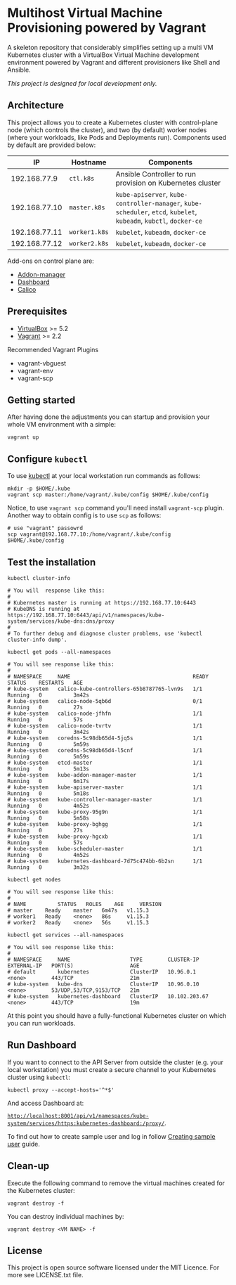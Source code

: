 # Multihost Virtual Machine Provisioning powered by Vagrant

A skeleton repository that considerably simplifies setting up a
multi VM Kubernetes cluster with a VirtualBox Virtual Machine development
environment powered by Vagrant and different provisioners like Shell and
Ansible.

_This project is designed for local development only._

## Architecture

This project allows you to create a Kubernetes cluster with control-plane node (which controls the cluster),
and two (by default) worker nodes (where your workloads, like Pods and Deployments run).
Components used by default are provided below:

| IP            | Hostname      | Components                                                |
| ------------- | ------------- | --------------------------------------------------------- |
| 192.168.77.9  | `ctl.k8s`     | Ansible Controller to run provision on Kubernetes cluster |
| 192.168.77.10 | `master.k8s`  | `kube-apiserver`, `kube-controller-manager`, `kube-scheduler`, `etcd`, `kubelet`, `kubeadm`, `kubctl`, `docker-ce` |
| 192.168.77.11 | `worker1.k8s` | `kubelet`, `kubeadm`, `docker-ce`                         |
| 192.168.77.12 | `worker2.k8s` | `kubelet`, `kubeadm`, `docker-ce`                         |

Add-ons on control plane are:

- [Addon-manager](https://github.com/kubernetes/kubernetes/tree/master/cluster/addons/addon-manager)
- [Dashboard](https://github.com/kubernetes/dashboard/)
- [Calico](https://docs.projectcalico.org/)

## Prerequisites

- [VirtualBox](https://virtualbox.org/) >= 5.2
- [Vagrant](https://vagrantup.com/) >= 2.2

Recommended Vagrant Plugins

- vagrant-vbguest
- vagrant-env
- vagrant-scp

## Getting started

After having done the adjustments you can startup and provision your
whole VM environment with a simple:

```shell script
vagrant up
```

## Configure `kubectl`

To use [kubectl](https://kubernetes.io/docs/tasks/tools/install-kubectl/) at your local workstation
run commands as follows:

```shell script
mkdir -p $HOME/.kube
vagrant scp master:/home/vagrant/.kube/config $HOME/.kube/config
```

Notice, to use `vagrant scp` command you'll need install `vagrant-scp` plugin.
Another way to obtain config is to use `scp` as follows:

```shell script
# use "vagrant" passowrd
scp vagrant@192.168.77.10:/home/vagrant/.kube/config $HOME/.kube/config
```

## Test the installation

```shell script
kubectl cluster-info

# You will  response like this:
#
# Kubernetes master is running at https://192.168.77.10:6443
# KubeDNS is running at https://192.168.77.10:6443/api/v1/namespaces/kube-system/services/kube-dns:dns/proxy
#
# To further debug and diagnose cluster problems, use 'kubectl cluster-info dump'.

kubectl get pods --all-namespaces

# You will see response like this:
#
# NAMESPACE     NAME                                       READY   STATUS    RESTARTS   AGE
# kube-system   calico-kube-controllers-65b8787765-lvn9s   1/1     Running   0          3m42s
# kube-system   calico-node-5qb6d                          0/1     Running   0          27s
# kube-system   calico-node-jfhfn                          1/1     Running   0          57s
# kube-system   calico-node-tvrtv                          1/1     Running   0          3m42s
# kube-system   coredns-5c98db65d4-5jq5s                   1/1     Running   0          5m59s
# kube-system   coredns-5c98db65d4-l5cnf                   1/1     Running   0          5m59s
# kube-system   etcd-master                                1/1     Running   0          5m13s
# kube-system   kube-addon-manager-master                  1/1     Running   0          6m17s
# kube-system   kube-apiserver-master                      1/1     Running   0          5m18s
# kube-system   kube-controller-manager-master             1/1     Running   0          4m52s
# kube-system   kube-proxy-95g9n                           1/1     Running   0          5m58s
# kube-system   kube-proxy-bghgg                           1/1     Running   0          27s
# kube-system   kube-proxy-hgcxb                           1/1     Running   0          57s
# kube-system   kube-scheduler-master                      1/1     Running   0          4m52s
# kube-system   kubernetes-dashboard-7d75c474bb-6b2sn      1/1     Running   0          3m32s

kubectl get nodes

# You will see response like this:
#
# NAME          STATUS   ROLES    AGE     VERSION
# master    Ready    master   6m47s   v1.15.3
# worker1   Ready    <none>   86s     v1.15.3
# worker2   Ready    <none>   56s     v1.15.3

kubectl get services --all-namespaces

# You will see response like this:
#
# NAMESPACE     NAME                   TYPE        CLUSTER-IP      EXTERNAL-IP   PORT(S)                  AGE
# default       kubernetes             ClusterIP   10.96.0.1       <none>        443/TCP                  21m
# kube-system   kube-dns               ClusterIP   10.96.0.10      <none>        53/UDP,53/TCP,9153/TCP   21m
# kube-system   kubernetes-dashboard   ClusterIP   10.102.203.67   <none>        443/TCP                  19m
```

At this point you should have a fully-functional Kubernetes cluster on which you can run workloads.

## Run Dashboard

If you want to connect to the API Server from outside the cluster (e.g. your local workstation)
you must create a secure channel to your Kubernetes cluster using `kubectl`:

```shell script
kubectl proxy --accept-hosts='^*$'
```

And access Dashboard at:

[`http://localhost:8001/api/v1/namespaces/kube-system/services/https:kubernetes-dashboard:/proxy/`](
http://localhost:8001/api/v1/namespaces/kube-system/services/https:kubernetes-dashboard:/proxy/).

To find out how to create sample user and log in follow
[Creating sample user](https://github.com/kubernetes/dashboard/blob/master/docs/user/access-control/creating-sample-user.md) guide.

## Clean-up

Execute the following command to remove the virtual machines created for the Kubernetes cluster:

```shell script
vagrant destroy -f
```

You can destroy individual machines by:

```shell script
vagrant destroy <VM NAME> -f
```

## License

This project is open source software licensed under the MIT Licence.
For more see LICENSE.txt file.
